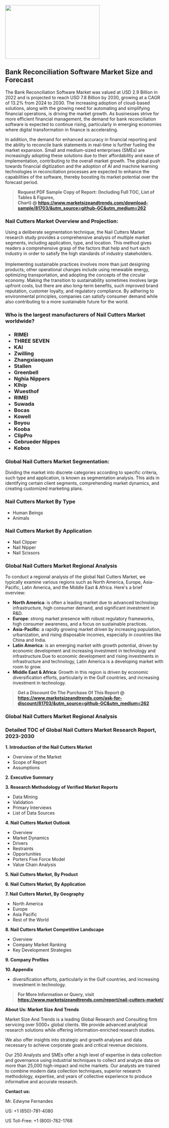 <p><img class="alignnone size-medium wp-image-20088" src="https://ffe5etoiles.com/wp-content/uploads/2024/12/MST1-300x171.png" alt="" width="300" height="171" /></p><h2>Bank Reconciliation Software Market Size and Forecast</h2><p>The Bank Reconciliation Software Market was valued at USD 2.9 Billion in 2022 and is projected to reach USD 7.8 Billion by 2030, growing at a CAGR of 13.2% from 2024 to 2030. The increasing adoption of cloud-based solutions, along with the growing need for automating and simplifying financial operations, is driving the market growth. As businesses strive for more efficient financial management, the demand for bank reconciliation software is expected to continue rising, particularly in emerging economies where digital transformation in finance is accelerating.</p><p>In addition, the demand for enhanced accuracy in financial reporting and the ability to reconcile bank statements in real-time is further fueling the market expansion. Small and medium-sized enterprises (SMEs) are increasingly adopting these solutions due to their affordability and ease of implementation, contributing to the overall market growth. The global push towards financial digitization and the adoption of AI and machine learning technologies in reconciliation processes are expected to enhance the capabilities of the software, thereby boosting its market potential over the forecast period.</p></p><blockquote id="" class=""><strong>Request PDF Sample Copy of Report: (Including Full TOC, List of Tables &amp; Figures, Chart)&nbsp;@&nbsp;<strong><a href="https://www.marketsizeandtrends.com/download-sample/81703/&utm_source=github-GC&utm_medium=262" target="_blank">https://www.marketsizeandtrends.com/download-sample/81703/&utm_source=github-GC&utm_medium=262</a></strong></strong></blockquote><h3 id="" class="">Nail Cutters Market&nbsp;Overview and Projection:</h3><p id="" class="">Using a deliberate segmentation technique, the Nail Cutters Market research study provides a comprehensive analysis of multiple market segments, including application, type, and location. This method gives readers a comprehensive grasp of the factors that help and hurt each industry in order to satisfy the high standards of industry stakeholders. <br /> <br />Implementing sustainable practices involves more than just designing products; other operational changes include using renewable energy, optimizing transportation, and adopting the concepts of the circular economy. Making the transition to sustainability sometimes involves large upfront costs, but there are also long-term benefits, such improved brand reputation, customer loyalty, and regulatory compliance. By adhering to environmental principles, companies can satisfy consumer demand while also contributing to a more sustainable future for the world.</p><h3 id="" class="">Who is the largest manufacturers of&nbsp;Nail Cutters Market worldwide?</h3><h3 class=""><p><ul><li>RIMEI </li><li> THREE SEVEN </li><li> KAI </li><li> Zwilling </li><li> Zhangxiaoquan </li><li> Stallen </li><li> Greenbell </li><li> Nghia Nippers </li><li> Klhip </li><li> Wuesthof </li><li> RIMEI </li><li> Suwada </li><li> Bocas </li><li> Kowell </li><li> Boyou </li><li> Kooba </li><li> ClipPro </li><li> Gebrueder Nippes </li><li> Kobos</li></ul></p></h3><h3 id="" class="">Global&nbsp;Nail Cutters Market Segmentation:</h3><p id="" class="">Dividing the market into discrete categories according to specific criteria, such type and application, is known as segmentation analysis. This aids in identifying certain client segments, comprehending market dynamics, and creating customized marketing plans.</p><h3 id="" class="">Nail Cutters Market&nbsp;By Type</h3><p><p><ul><li>Human Beings </li><li> Animals</p></li></ul></p></p><h3 id="" class="">Nail Cutters Market&nbsp;By Application</h3><p class=""><p><ul><li>Nail Clipper </li><li> Nail Nipper </li><li> Nail Scissors</li></ul></p></p><h3 id="" class="">Global Nail Cutters Market Regional Analysis</h3><p id="" class="">To conduct a regional analysis of the global Nail Cutters Market, we typically examine various regions such as North America, Europe, Asia-Pacific, Latin America, and the Middle East &amp; Africa. Here's a brief overview:</p><ul><li><strong>North America</strong>: is often a leading market due to advanced technology infrastructure, high consumer demand, and significant investment in R&amp;D.</li><li><strong>Europe</strong>: strong market presence with robust regulatory frameworks, high consumer awareness, and a focus on sustainable practices.</li><li><strong>Asia-Pacific</strong>: a rapidly growing market driven by increasing population, urbanization, and rising disposable incomes, especially in countries like China and India.</li><li><strong>Latin America</strong>: is an emerging market with growth potential, driven by economic development and increasing investment in technology and infrastructure.Due to economic development and rising investments in infrastructure and technology, Latin America is a developing market with room to grow.</li><li><strong>Middle East &amp; Africa</strong>: Growth in this region is driven by economic diversification efforts, particularly in the Gulf countries, and increasing investment in technology.</li></ul><blockquote id="" class=""><strong>Get a Discount On The Purchase Of This Report @ <strong><a href="https://www.marketsizeandtrends.com/ask-for-discount/81703/&utm_source=github-GC&utm_medium=262" target="_blank">https://www.marketsizeandtrends.com/ask-for-discount/81703/&utm_source=github-GC&utm_medium=262</a></strong></strong></blockquote><h3 id="" class="">Global Nail Cutters Market Regional Analysis</h3><h3 id="" class="">Detailed TOC of Global Nail Cutters Market Research Report, 2023-2030</h3><p id="" class=""><strong>1. Introduction of the Nail Cutters Market</strong></p><ul><li>Overview of the Market</li><li>Scope of Report</li><li>Assumptions</li></ul><p id="" class=""><strong>2. Executive Summary</strong></p><p id="" class=""><strong>3. Research Methodology of Verified Market Reports</strong></p><ul><li>Data Mining</li><li>Validation</li><li>Primary Interviews</li><li>List of Data Sources</li></ul><p id="" class=""><strong>4. Nail Cutters Market Outlook</strong></p><ul><li>Overview</li><li>Market Dynamics</li><li>Drivers</li><li>Restraints</li><li>Opportunities</li><li>Porters Five Force Model</li><li>Value Chain Analysis</li></ul><p id="" class=""><strong>5. Nail Cutters Market, By Product</strong></p><p id="" class=""><strong>6. Nail Cutters Market, By Application</strong></p><p id="" class=""><strong>7. Nail Cutters Market, By Geography</strong></p><ul><li>North America</li><li>Europe</li><li>Asia Pacific</li><li>Rest of the World</li></ul><p id="" class=""><strong>8. Nail Cutters Market Competitive Landscape</strong></p><ul><li>Overview</li><li>Company Market Ranking</li><li>Key Development Strategies</li></ul><p id="" class=""><strong>9. Company Profiles</strong></p><p id="" class=""><strong>10. Appendix</strong></p><ul><li>diversification efforts, particularly in the Gulf countries, and increasing investment in technology.</li></ul><blockquote id="" class=""><strong>For More Information or Query, visit <strong><strong><a href="https://www.marketsizeandtrends.com/report/nail-cutters-market/" target="_blank">https://www.marketsizeandtrends.com/report/nail-cutters-market/</a></strong></strong></strong></blockquote><p id="" class=""><strong>About Us: Market Size And Trends</strong></p><p id="" class="">Market Size And Trends is a leading Global Research and Consulting firm servicing over 5000+ global clients. We provide advanced analytical research solutions while offering information-enriched research studies.</p><p id="" class="">We also offer insights into strategic and growth analyses and data necessary to achieve corporate goals and critical revenue decisions.</p><p id="" class="">Our 250 Analysts and SMEs offer a high level of expertise in data collection and governance using industrial techniques to collect and analyze data on more than 25,000 high-impact and niche markets. Our analysts are trained to combine modern data collection techniques, superior research methodology, expertise, and years of collective experience to produce informative and accurate research.</p><p id="" class=""><strong>Contact us:</strong></p><p id="" class="">Mr. Edwyne Fernandes</p><p id="" class="">US: +1 (650)-781-4080</p><p id="" class="">US Toll-Free: +1 (800)-782-1768</p>
